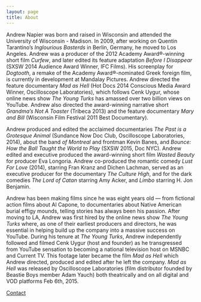 ```yaml
---
layout: page
title: About
---
```


Andrew Napier was born and raised in Wisconsin and attended the University of Wisconsin - Madison. In 2009, after working on Quentin Tarantino’s *Inglourious Basterds* in Berlin, Germany, he moved to Los Angeles. Andrew was a producer of the 2012 Academy Award®-winning short film *Curfew*, and later edited its feature adaptation *Before I Disappear* (SXSW 2014 Audience Award Winner, IFC Films). His screenplay for *Dogtooth*, a remake of the Academy Award®-nominated Greek foreign film, is currently in development at Mandalay Pictures. Andrew directed the feature documentary *Mad as Hell* (Hot Docs 2014 Conscious Media Award Winner, Oscilloscope Laboratories), which follows Cenk Uygur, whose online news show *The Young Turks* has amassed over two billion views on YouTube. Andrew also directed the award-winning narrative short *Grandma’s Not A Toaster* (Tribeca 2013) and the feature documentary *Mary and Bill* (Wisconsin Film Festival 2011 Best Documentary).

Andrew produced and edited the acclaimed documentaries *The Past is a Grotesque Animal* (Sundance Now Doc Club, Oscilloscope Laboratories, 2014), about the band *of Montreal* and frontman Kevin Banes, and *Bounce: How the Ball Taught the World to Play* (SXSW 2015, Doc NYC). Andrew edited and executive produced the award-winning short film *Wasted Beauty* for producer Eva Longoria. Andrew co-produced the romantic comedy *Lust For Love* (2014), starring Fran Kranz and Dichen Lachman, served as an executive producer for the documentary *The Culture High*, and for the dark comedies *The Lord of Catan* starring Amy Acker, and *Limbo* starring H. Jon Benjamin.

Andrew has been making films since he was eight years old — from fictional action films about Al Capone, to documentaries about Native American burial effigy mounds, telling stories has always been his passion. After moving to LA, Andrew was first hired by the online news show *The Young Turks* where, as one of their earliest producers and directors, he was essential in helping build up the company into a massive success on YouTube. During his tenure at *The Young Turks*, Andrew independently followed and filmed Cenk Uygur (host and founder) as he transgressed from YouTube sensation to becoming a national television host on MSNBC and Current TV. This footage later became the film *Mad as Hell* which Andrew directed, produced and edited after he left the company. *Mad as Hell* was released by Oscilloscope Laboratories (film distributor founded by Beastie Boys member Adam Yauch) both theatrically and on all digital and VOD platforms Feb 6th, 2015.

<a href="/contact" class="btn btn-space">Contact</a>
